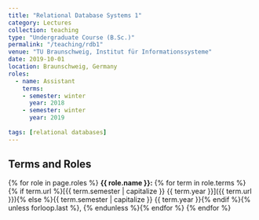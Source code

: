 ```yaml
---
title: "Relational Database Systems 1"
category: Lectures
collection: teaching
type: "Undergraduate Course (B.Sc.)"
permalink: "/teaching/rdb1"
venue: "TU Braunschweig, Institut für Informationssysteme"
date: 2019-10-01
location: Braunschweig, Germany
roles:
  - name: Assistant
    terms:
    - semester: winter
      year: 2018
    - semester: winter
      year: 2019
  
tags: [relational databases]
---
```



## Terms and Roles
{% for role in page.roles %}
  **{{ role.name }}:** {% for term in role.terms %}{% if term.url %}[{{ term.semester | capitalize }} {{ term.year }}]({{ term.url }}){% else %}{{ term.semester | capitalize }} {{ term.year }}{% endif %}{% unless forloop.last %}, {% endunless %}{% endfor %}
{% endfor %}
